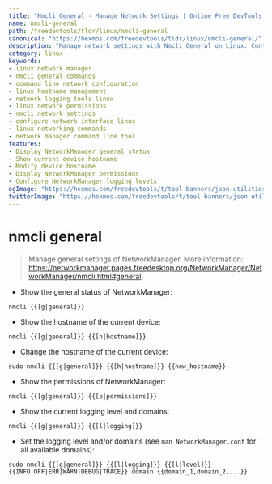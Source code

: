 ```yaml
---
title: "Nmcli General - Manage Network Settings | Online Free DevTools by Hexmos"
name: nmcli-general
path: /freedevtools/tldr/linux/nmcli-general
canonical: "https://hexmos.com/freedevtools/tldr/linux/nmcli-general/"
description: "Manage network settings with Nmcli General on Linux. Control hostname, permissions, and logging levels with this powerful command-line tool. Free online tool, no registration required."
category: linux
keywords:
- linux network manager
- nmcli general commands
- command line network configuration
- linux hostname management
- network logging tools linux
- linux network permissions
- nmcli network settings
- configure network interface linux
- linux networking commands
- network manager command line tool
features:
- Display NetworkManager general status
- Show current device hostname
- Modify device hostname
- Display NetworkManager permissions
- Configure NetworkManager logging levels
ogImage: "https://hexmos.com/freedevtools/t/tool-banners/json-utilities-banner.png"
twitterImage: "https://hexmos.com/freedevtools/t/tool-banners/json-utilities-banner.png"
---
```


# nmcli general

> Manage general settings of NetworkManager.
> More information: <https://networkmanager.pages.freedesktop.org/NetworkManager/NetworkManager/nmcli.html#general>.

- Show the general status of NetworkManager:

`nmcli {{[g|general]}}`

- Show the hostname of the current device:

`nmcli {{[g|general]}} {{[h|hostname]}}`

- Change the hostname of the current device:

`sudo nmcli {{[g|general]}} {{[h|hostname]}} {{new_hostname}}`

- Show the permissions of NetworkManager:

`nmcli {{[g|general]}} {{[p|permissions]}}`

- Show the current logging level and domains:

`nmcli {{[g|general]}} {{[l|logging]}}`

- Set the logging level and/or domains (see `man NetworkManager.conf` for all available domains):

`sudo nmcli {{[g|general]}} {{[l|logging]}} {{[l|level]}} {{INFO|OFF|ERR|WARN|DEBUG|TRACE}} domain {{domain_1,domain_2,...}}`
